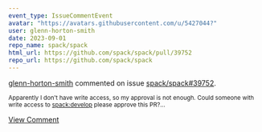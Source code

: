 ```yaml
---
event_type: IssueCommentEvent
avatar: "https://avatars.githubusercontent.com/u/5427044?"
user: glenn-horton-smith
date: 2023-09-01
repo_name: spack/spack
html_url: https://github.com/spack/spack/pull/39752
repo_url: https://github.com/spack/spack
---
```


<a href='https://github.com/glenn-horton-smith' target='_blank'>glenn-horton-smith</a> commented on issue <a href='https://github.com/spack/spack/pull/39752' target='_blank'>spack/spack#39752</a>.

<small>Apparently I don't have write access, so my approval is not enough. Could someone with write access to [spack:develop](https://github.com/spack/spack/tree/develop) please approve this PR?...</small>

<a href='https://github.com/spack/spack/pull/39752' target='_blank'>View Comment</a>